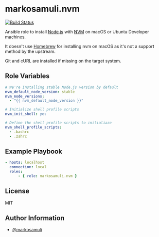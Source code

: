 # markosamuli.nvm

[![Build Status](https://travis-ci.org/markosamuli/ansible-nvm.svg?branch=master)](https://travis-ci.org/markosamuli/ansible-nvm)

Ansible role to install [Node.js](https://nodejs.org/en/) with
[NVM](https://github.com/creationix/nvm) on macOS or Ubuntu Developer machines.

It doesn't use [Homebrew](https://brew.sh/) for installing nvm on macOS as
it's not a support method by the upstream.

Git and cURL are installed if missing on the target system.

## Role Variables

```yaml
# We're installing stable Node.js version by default
nvm_default_node_version: stable
nvm_node_versions:
  - "{{ nvm_default_node_version }}"

# Initialize shell profile scripts
nvm_init_shell: yes

# Define the shell profile scripts to initialiaze
nvm_shell_profile_scripts:
  - .bashrc
  - .zshrc
```

## Example Playbook

```yaml
- hosts: localhost
  connection: local
  roles:
      - { role: markosamuli.nvm }
```

## License

MIT

## Author Information

- [@markosamuli](https://github.com/markosamuli)


